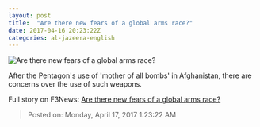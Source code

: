 ```yaml
---
layout: post
title:  "Are there new fears of a global arms race?"
date: 2017-04-16 20:23:22Z
categories: al-jazeera-english
---
```


![Are there new fears of a global arms race?](http://www.aljazeera.com/mritems/Images/2017/4/14/9a2eb5f461194022b840ead88428c948_18.jpg)

After the Pentagon's use of 'mother of all bombs' in Afghanistan, there are concerns over the use of such weapons.


Full story on F3News: [Are there new fears of a global arms race?](http://www.f3nws.com/n/XANfkD)

> Posted on: Monday, April 17, 2017 1:23:22 AM
